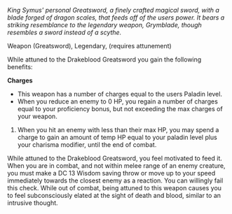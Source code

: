 *King Symus' personal Greatsword, a finely crafted magical sword, with a blade forged of dragon scales, that feeds off of the users power. It bears a striking resemblance to the legendary weapon, Grymblade, though resembles a sword instead of a scythe.*

Weapon (Greatsword), Legendary, (requires attunement)

While attuned to the Drakeblood Greatsword you gain the following benefits:

**Charges**
- This weapon has a number of charges equal to the users Paladin level.
- When you reduce an enemy to 0 HP, you regain a number of charges equal to your proficiency bonus, but not exceeding the max  charges of your weapon.

1. When you hit an enemy with less than their max HP, you may spend a charge to gain an amount of temp HP equal to your paladin level plus your charisma modifier, until the end of combat.
  
While attuned to the Drakeblood Greatsword, you feel motivated to feed it. When you are in combat, and not within melee range of an enemy creature, you must make a DC 13 Wisdom saving throw or move up to your speed immediately towards the closest enemy as a reaction. You can willingly fail this check. While out of combat, being attuned to this weapon causes you to feel subconsciously elated at the sight of death and blood, similar to an intrusive thought.
